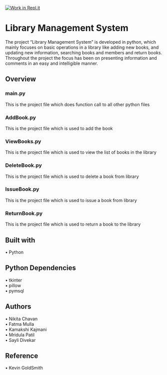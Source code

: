 [![Work in Repl.it](https://classroom.github.com/assets/work-in-replit-14baed9a392b3a25080506f3b7b6d57f295ec2978f6f33ec97e36a161684cbe9.svg)](https://classroom.github.com/online_ide?assignment_repo_id=347001&assignment_repo_type=GroupAssignmentRepo)
# Library Management System
The project “Library Management System” is developed in python, which mainly focuses on basic operations in a library like adding new books, and updating new information, searching books and members and return books. Throughout the project the focus has been on presenting information and comments in an easy and intelligible manner.
<br>
## Overview
### main.py
This is the project file which does function call to all other python files
### AddBook.py
This is the project file which is used to add the book
### ViewBooks.py
This is the project file which is used to view the list of books in the library
### DeleteBook.py
This is the project file which is used to delete a book from library
### IssueBook.py
This is the project file which is used to issue a book from library
### ReturnBook.py
This is the project file which is used to return a book to the library
<br>
## Built with
•	Python
<br>
## Python Dependencies
•	tkinter<br>
•	pillow<br>
•	pymsql
<br>
## Authors
•	Nikita Chavan<br>
•	Fatma Mulla <br>
•	Kamakshi Kajmani <br>
•	Mridula Patil<br>
•	Sayli Divekar<br>
## Reference
• Kevin GoldSmith

